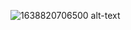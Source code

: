 ![1638820706500](https://user-images.githubusercontent.com/98824269/153577793-9747da06-9459-4bce-8299-28c10982d13c.jpg)
alt-text
